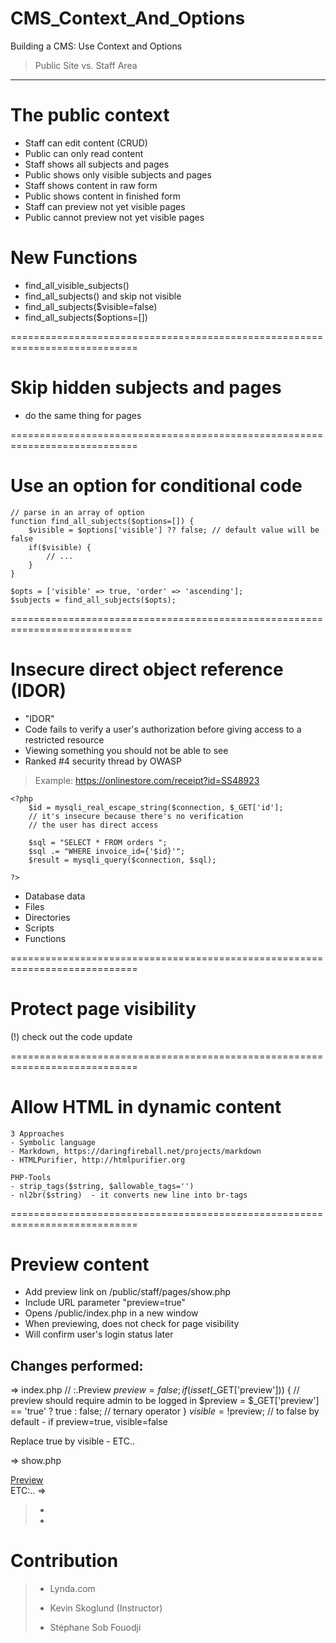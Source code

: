 # CMS_Context_And_Options
Building a CMS: Use Context and Options
>
> Public Site vs. Staff Area
----------------------------------------------------------------------------
# The public context
- Staff can edit content (CRUD)
- Public can only read content
- Staff shows all subjects and pages
- Public shows only visible subjects and pages
- Staff shows content in raw form
- Public shows content in finished form
- Staff can preview not yet visible pages
- Public cannot preview not yet visible pages

# New Functions
- find_all_visible_subjects()
- find_all_subjects() and skip not visible
- find_all_subjects($visible=false)
- find_all_subjects($options=[])

============================================================================
# Skip hidden subjects and pages
  <!--update: skip hidden subjects and pages-->
  <?php if (!$nav_subject['visible']){ continue;} // start the next loop immediately ?>
  - do the same thing for pages

============================================================================
# Use an option for conditional code
    // parse in an array of option
    function find_all_subjects($options=[]) {
        $visible = $options['visible'] ?? false; // default value will be false
        if($visible) {
            // ...
        }
    }

    $opts = ['visible' => true, 'order' => 'ascending'];
    $subjects = find_all_subjects($opts);

===========================================================================
# Insecure direct object reference (IDOR)
- "IDOR"
- Code fails to verify a user's authorization before giving access to
  a restricted resource
- Viewing something you should not be able to see
-  Ranked #4 security thread by OWASP

> Example:
    https://onlinestore.com/receipt?id=SS48923

    <?php
        $id = mysqli_real_escape_string($connection, $_GET['id'];
        // it's insecure because there's no verification
        // the user has direct access

        $sql = "SELECT * FROM orders ";
        $sql .= "WHERE invoice_id={'$id}'";
        $result = mysqli_query($connection, $sql);

    ?>
- Database data
- Files
- Directories
- Scripts
- Functions

============================================================================
# Protect page visibility
(!) check out the code update

============================================================================
# Allow HTML in dynamic content
    3 Approaches
    - Symbolic language
    - Markdown, https://daringfireball.net/projects/markdown
    - HTMLPurifier, http://htmlpurifier.org

    PHP-Tools
    - strip_tags($string, $allowable_tags='')
    - nl2br($string)  - it converts new line into br-tags

============================================================================
# Preview content

- Add preview link on /public/staff/pages/show.php
- Include URL parameter "preview=true"
- Opens /public/index.php in a new window
- When previewing, does not check for page visibility
- Will confirm user's login status later

Changes performed:
------------------
=> index.php
    // :.Preview
    $preview = false;
    if (isset($_GET['preview'])) {
        // preview should require admin to be logged in
        $preview = $_GET['preview'] == 'true' ? true : false; // ternary operator
    }
    $visible = !$preview; // to false by default - if preview=true, visible=false

Replace true by visible -
ETC..

=> show.php
    <!--New link: Preview-->
    <div class="actions">
        <a class="action"
           href="<?php echo url_for('/index.php?id' . h(u($page['id'])) . '&preview=true'); ?>"
         target="_blank">Preview</a>
    </div>
ETC:..
=>
>
> - 
> 
> -
> 




# Contribution
>
>
>  - Lynda.com
> 
>   - Kevin Skoglund (Instructor)
>
>  - Stéphane Sob Fouodji
